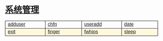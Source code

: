 # [系统管理](/linuxcommand/system_management/index)

<style type="text/css">
#customers{
	font-family:"Trebuchet MS", Arial, Helvetica, sans-serif;
	border: 1;
	width: 100%;
	border-collapse:collapse; 
}
#customers td, #customers th{
	width: 220;
	font-size:1em;
	border:1px solid #000000;
}

#customers tr.alt td{
	color:#000000;
	background-color:#FFF8DC;
}
</style>
<table  id="customers">
<tr>
	<td width="220"><a href="./#/linuxcommand/system_management/adduser">adduser</a></td>
	<td width="220"><a href="./#/linuxcommand/system_management/chfn">chfn</a></td>
	<td width="220"><a href="./#/linuxcommand/system_management/useradd">useradd</a></td>
	<td width="220"><a href="./#/linuxcommand/system_management/date">date</a></td>
</tr>
<tr class="alt">
	<td><a href="./#/linuxcommand/system_management/exit">exit</a></td>
	<td><a href="./#/linuxcommand/system_management/finger">finger</a></td>
	<td><a href="./#/linuxcommand/system_management/fwhios">fwhios</a></td>
	<td><a href="./#/linuxcommand/system_management/sleep">sleep</a></td>
</tr>
</table>
